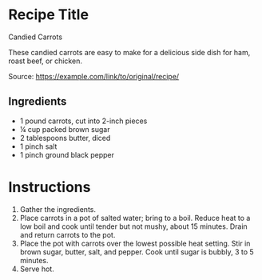 # Recipe Title
Candied Carrots

These candied carrots are easy to make for a delicious side dish for ham, roast beef, or chicken.

Source: https://example.com/link/to/original/recipe/

## Ingredients

- 1 pound carrots, cut into 2-inch pieces
- ¼ cup packed brown sugar
- 2 tablespoons butter, diced
- 1 pinch salt
- 1 pinch ground black pepper

# Instructions

1. Gather the ingredients.
2. Place carrots in a pot of salted water; bring to a boil. Reduce heat to a low boil and cook until tender but not mushy, about 15 minutes. Drain and return carrots to the pot.
3. Place the pot with carrots over the lowest possible heat setting. Stir in brown sugar, butter, salt, and pepper. Cook until sugar is bubbly, 3 to 5 minutes.
4. Serve hot.